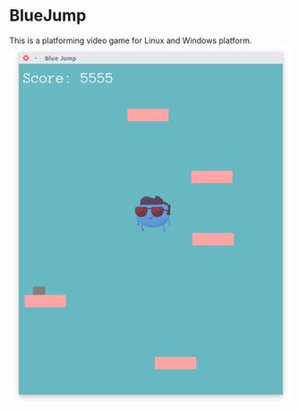 # BlueJump
This is a platforming video game for Linux and Windows platform.
![Game Screenshot](https://github.com/Zivit/BlueJump/blob/master/screenshot.png)
